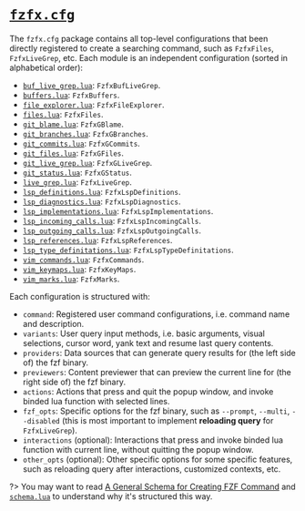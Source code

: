 # [`fzfx.cfg`](https://github.com/linrongbin16/fzfx.nvim/lua/fzfx/cfg)

The `fzfx.cfg` package contains all top-level configurations that been directly registered to create a searching command, such as `FzfxFiles`, `FzfxLiveGrep`, etc. Each module is an independent configuration (sorted in alphabetical order):

- [`buf_live_grep.lua`](https://github.com/linrongbin16/fzfx.nvim/blob/main/lua/fzfx/cfg/buf_live_grep.lua): `FzfxBufLiveGrep`.
- [`buffers.lua`](https://github.com/linrongbin16/fzfx.nvim/blob/main/lua/fzfx/cfg/buffers.lua): `FzfxBuffers`.
- [`file_explorer.lua`](https://github.com/linrongbin16/fzfx.nvim/blob/main/lua/fzfx/cfg/file_explorer.lua): `FzfxFileExplorer`.
- [`files.lua`](https://github.com/linrongbin16/fzfx.nvim/blob/main/lua/fzfx/cfg/files.lua): `FzfxFiles`.
- [`git_blame.lua`](https://github.com/linrongbin16/fzfx.nvim/blob/main/lua/fzfx/cfg/git_blame.lua): `FzfxGBlame`.
- [`git_branches.lua`](https://github.com/linrongbin16/fzfx.nvim/blob/main/lua/fzfx/cfg/git_branches.lua): `FzfxGBranches`.
- [`git_commits.lua`](https://github.com/linrongbin16/fzfx.nvim/blob/main/lua/fzfx/cfg/git_commits.lua): `FzfxGCommits`.
- [`git_files.lua`](https://github.com/linrongbin16/fzfx.nvim/blob/main/lua/fzfx/cfg/git_files.lua): `FzfxGFiles`.
- [`git_live_grep.lua`](https://github.com/linrongbin16/fzfx.nvim/blob/main/lua/fzfx/cfg/git_live_grep.lua): `FzfxGLiveGrep`.
- [`git_status.lua`](https://github.com/linrongbin16/fzfx.nvim/blob/main/lua/fzfx/cfg/git_status.lua): `FzfxGStatus`.
- [`live_grep.lua`](https://github.com/linrongbin16/fzfx.nvim/blob/main/lua/fzfx/cfg/live_grep.lua): `FzfxLiveGrep`.
- [`lsp_definitions.lua`](https://github.com/linrongbin16/fzfx.nvim/blob/main/lua/fzfx/cfg/lsp_definitions.lua): `FzfxLspDefinitions`.
- [`lsp_diagnostics.lua`](https://github.com/linrongbin16/fzfx.nvim/blob/main/lua/fzfx/cfg/lsp_diagnostics.lua): `FzfxLspDiagnostics`.
- [`lsp_implementations.lua`](https://github.com/linrongbin16/fzfx.nvim/blob/main/lua/fzfx/cfg/lsp_implementations.lua): `FzfxLspImplementations`.
- [`lsp_incoming_calls.lua`](https://github.com/linrongbin16/fzfx.nvim/blob/main/lua/fzfx/cfg/lsp_incoming_calls.lua): `FzfxLspIncomingCalls`.
- [`lsp_outgoing_calls.lua`](https://github.com/linrongbin16/fzfx.nvim/blob/main/lua/fzfx/cfg/lsp_outgoing_calls.lua): `FzfxLspOutgoingCalls`.
- [`lsp_references.lua`](https://github.com/linrongbin16/fzfx.nvim/blob/main/lua/fzfx/cfg/lsp_references.lua): `FzfxLspReferences`.
- [`lsp_type_definitations.lua`](https://github.com/linrongbin16/fzfx.nvim/blob/main/lua/fzfx/cfg/lsp_type_definitations.lua): `FzfxLspTypeDefinitations`.
- [`vim_commands.lua`](https://github.com/linrongbin16/fzfx.nvim/blob/main/lua/fzfx/cfg/vim_commands.lua): `FzfxCommands`.
- [`vim_keymaps.lua`](https://github.com/linrongbin16/fzfx.nvim/blob/main/lua/fzfx/cfg/vim_keymaps.lua): `FzfxKeyMaps`.
- [`vim_marks.lua`](https://github.com/linrongbin16/fzfx.nvim/blob/main/lua/fzfx/cfg/vim_marks.lua): `FzfxMarks`.

Each configuration is structured with:

- `command`: Registered user command configurations, i.e. command name and description.
- `variants`: User query input methods, i.e. basic arguments, visual selections, cursor word, yank text and resume last query contents.
- `providers`: Data sources that can generate query results for (the left side of) the fzf binary.
- `previewers`: Content previewer that can preview the current line for (the right side of) the fzf binary.
- `actions`: Actions that press and quit the popup window, and invoke binded lua function with selected lines.
- `fzf_opts`: Specific options for the fzf binary, such as `--prompt`, `--multi`, `--disabled` (this is most important to implement **reloading query** for `FzfxLiveGrep`).
- `interactions` (optional): Interactions that press and invoke binded lua function with current line, without quitting the popup window.
- `other_opts` (optional): Other specific options for some specific features, such as reloading query after interactions, customized contexts, etc.

?> You may want to read [A General Schema for Creating FZF Command](https://linrongbin16.github.io/fzfx.nvim/#/GenericSchema.md) and [`schema.lua`](https://github.com/linrongbin16/fzfx.nvim/blob/main/lua/fzfx/schema.lua) to understand why it's structured this way.

